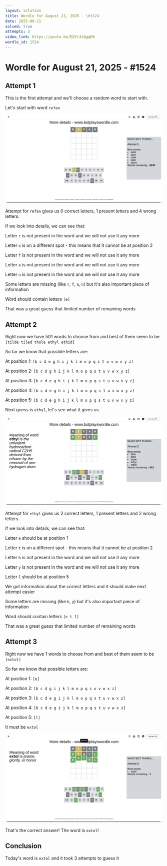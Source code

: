 ```yaml
---
layout: solution
title: Wordle for August 21, 2025 - \#1524
date: 2025-08-21
solved: true
attempts: 3
video_link: https://youtu.be/EQYc3zQgqD8
wordle_id: 1524
---
```


# Wordle for August 21, 2025 - \#1524

## Attempt 1

This is the first attempt and we'll choose a random word to start with.

Let's start with word `refan`

![Attempt 1](2025-08-21/attempt-1.png)

Attempt for `refan` gives us 0 correct letters, 1 present letters and 4 wrong letters.

If we look into details, we can see that:

Letter `r` is not present in the word and we will not use it any more

Letter `e` is on a different spot - this means that it cannot be at position 2

Letter `f` is not present in the word and we will not use it any more

Letter `a` is not present in the word and we will not use it any more

Letter `n` is not present in the word and we will not use it any more

Some letters are missing (like `r`, `f`, `a`, `n`) but it's also important piece of information

Word should contain letters `[e]`

That was a great guess that limited number of remaining words



## Attempt 2

Right now we have 501 words to choose from and best of them seem to be `[tilde tiled thole ethyl ethid]`

So far we know that possible letters are:

At position 1: `[b c d e g h i j k l m o p q s t u v w x y z]`

At position 2: `[b c d g h i j k l m o p q s t u v w x y z]`

At position 3: `[b c d e g h i j k l m o p q s t u v w x y z]`

At position 4: `[b c d e g h i j k l m o p q s t u v w x y z]`

At position 5: `[b c d e g h i j k l m o p q s t u v w x y z]`

Next guess is `ethyl`, let's see what it gives us

![Attempt 2](2025-08-21/attempt-2.png)

Attempt for `ethyl` gives us 2 correct letters, 1 present letters and 2 wrong letters.

If we look into details, we can see that:

Letter `e` should be at position 1

Letter `t` is on a different spot - this means that it cannot be at position 2

Letter `h` is not present in the word and we will not use it any more

Letter `y` is not present in the word and we will not use it any more

Letter `l` should be at position 5

We got information about the correct letters and it should make next attempt easier

Some letters are missing (like `h`, `y`) but it's also important piece of information

Word should contain letters `[e t l]`

That was a great guess that limited number of remaining words



## Attempt 3

Right now we have 1 words to choose from and best of them seem to be `[extol]`

So far we know that possible letters are:

At position 1: `[e]`

At position 2: `[b c d g i j k l m o p q s u v w x z]`

At position 3: `[b c d e g i j k l m o p q s t u v w x z]`

At position 4: `[b c d e g i j k l m o p q s t u v w x z]`

At position 5: `[l]`

It must be `extol`

![Attempt 3](2025-08-21/attempt-3.png)

That's the correct answer! The word is `extol`!

## Conclusion

Today's word is `extol` and it took 3 attempts to guess it

